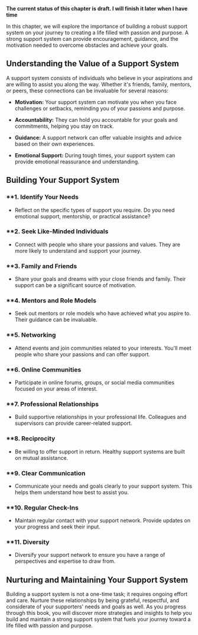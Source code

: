 **The current status of this chapter is draft. I will finish it later when I have time**

In this chapter, we will explore the importance of building a robust support system on your journey to creating a life filled with passion and purpose. A strong support system can provide encouragement, guidance, and the motivation needed to overcome obstacles and achieve your goals.

**Understanding the Value of a Support System**
-----------------------------------------------

A support system consists of individuals who believe in your aspirations and are willing to assist you along the way. Whether it's friends, family, mentors, or peers, these connections can be invaluable for several reasons:

* **Motivation:** Your support system can motivate you when you face challenges or setbacks, reminding you of your passions and purpose.

* **Accountability:** They can hold you accountable for your goals and commitments, helping you stay on track.

* **Guidance:** A support network can offer valuable insights and advice based on their own experiences.

* **Emotional Support:** During tough times, your support system can provide emotional reassurance and understanding.

**Building Your Support System**
--------------------------------

### \*\*1. **Identify Your Needs**

* Reflect on the specific types of support you require. Do you need emotional support, mentorship, or practical assistance?

### \*\*2. **Seek Like-Minded Individuals**

* Connect with people who share your passions and values. They are more likely to understand and support your journey.

### \*\*3. **Family and Friends**

* Share your goals and dreams with your close friends and family. Their support can be a significant source of motivation.

### \*\*4. **Mentors and Role Models**

* Seek out mentors or role models who have achieved what you aspire to. Their guidance can be invaluable.

### \*\*5. **Networking**

* Attend events and join communities related to your interests. You'll meet people who share your passions and can offer support.

### \*\*6. **Online Communities**

* Participate in online forums, groups, or social media communities focused on your areas of interest.

### \*\*7. **Professional Relationships**

* Build supportive relationships in your professional life. Colleagues and supervisors can provide career-related support.

### \*\*8. **Reciprocity**

* Be willing to offer support in return. Healthy support systems are built on mutual assistance.

### \*\*9. **Clear Communication**

* Communicate your needs and goals clearly to your support system. This helps them understand how best to assist you.

### \*\*10. **Regular Check-Ins**

* Maintain regular contact with your support network. Provide updates on your progress and seek their input.

### \*\*11. **Diversity**

* Diversify your support network to ensure you have a range of perspectives and expertise to draw from.

**Nurturing and Maintaining Your Support System**
-------------------------------------------------

Building a support system is not a one-time task; it requires ongoing effort and care. Nurture these relationships by being grateful, respectful, and considerate of your supporters' needs and goals as well. As you progress through this book, you will discover more strategies and insights to help you build and maintain a strong support system that fuels your journey toward a life filled with passion and purpose.

